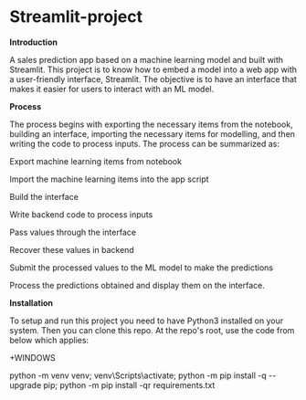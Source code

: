 # Streamlit-project

**Introduction**

A sales prediction app based on a machine learning model and built with Streamlit. This project is to know how to embed a model  into a web app with a user-friendly interface, Streamlit. The objective is to have an interface that makes it easier for users to interact with an ML model.

**Process**

The process begins with exporting the necessary items from the notebook, building an interface, importing the necessary items for modelling, and then writing the code to process inputs. The process can be summarized as:

Export machine learning items from notebook

Import the machine learning items into the app script

Build the interface

Write backend code to process inputs

Pass values through the interface

Recover these values in backend

Submit the processed values to the ML model to make the predictions

Process the predictions obtained and display them on the interface.


**Installation**

To setup and run this project you need to have Python3 installed on your system. Then you can clone this repo. At the repo's root, use the code from below which applies:

+WINDOWS

  python -m venv venv; venv\Scripts\activate; python -m pip install -q --upgrade pip; python -m pip install -qr requirements.txt  
  
